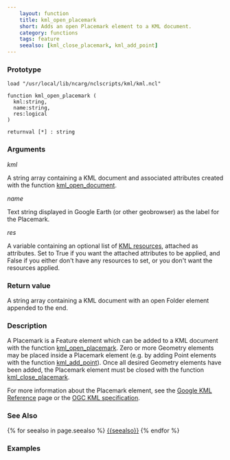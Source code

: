 ```yaml
---
    layout: function
    title: kml_open_placemark
    short: Adds an open Placemark element to a KML document.
    category: functions  
    tags: feature
    seealso: [kml_close_placemark, kml_add_point]
---
```


### Prototype

<pre><code>load "/usr/local/lib/ncarg/nclscripts/kml/kml.ncl"

function kml_open_placemark (
  kml:string,
  name:string,
  res:logical
)

returnval [*] : string
</code></pre>

### Arguments
*kml*

A string array containing a KML document and associated attributes created with the function [kml_open_document]({{site.url}}/functions/kml_open_document.html).

*name*

Text string displayed in Google Earth (or other geobrowser) as the label for the Placemark.

*res*

A variable containing an optional list of [KML resources]({{site.url}}/resources), attached as attributes. Set to True if you want the attached attributes to be applied, and False if you either don't have any resources to set, or you don't want the resources applied.

### Return value

A string array containing a KML document with an open Folder element appended to the end.

### Description

A Placemark is a Feature element which can be added to a KML document with the function [kml_open_placemark]({{site.url}}/functions/kml_open_placemark.html). Zero or more Geometry elements may be placed inside a Placemark element (e.g. by adding Point elements with the function [kml_add_point]({{site.url}}/functions/kml_add_point.html)). Once all desired Geometry elements have been added, the Placemark element must be closed with the function [kml_close_placemark]({{site.url}}/functions/kml_close_placemark.html).

For more information about the Placemark element, see the [Google KML Reference](https://developers.google.com/kml/documentation/kmlreference#placemark) page or the [OGC KML specification](http://www.opengeospatial.org/standards/kml/).

### See Also

{% for seealso in page.seealso %}
[{{seealso}}]({{site.url}}/functions/{{seealso}}.html)
{% endfor %}

### Examples


